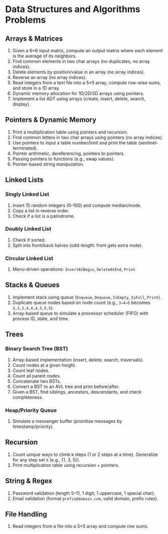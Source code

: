# Data Structures and Algorithms Problems

## Arrays & Matrices
1. Given a 6×6 input matrix, compute an output matrix where each element is the average of its neighbors.
2. Find common elements in two char arrays (no duplicates, no array indices).
3. Delete elements by position/value in an array (no array indices).
4. Reverse an array (no array indices).
5. Read integers from a text file into a 5×5 array, compute row-wise sums, and store in a 1D array.
6. Dynamic memory allocation for 1D/2D/3D arrays using pointers.
7. Implement a list ADT using arrays (create, insert, delete, search, display).

## Pointers & Dynamic Memory
1. Print a multiplication table using pointers and recursion.
2. Find common letters in two char arrays using pointers (no array indices).
3. Use pointers to input a table number/limit and print the table (sentinel-terminated).
4. Pointer arithmetic, dereferencing, pointers to pointers.
5. Passing pointers to functions (e.g., swap values).
6. Pointer-based string manipulation.

## Linked Lists
### Singly Linked List
1. Insert 15 random integers (0–100) and compute median/mode.
2. Copy a list in reverse order.
3. Check if a list is a palindrome.

### Doubly Linked List
1. Check if sorted.
2. Split into front/back halves (odd-length: front gets extra node).

### Circular Linked List
1. Menu-driven operations: `InsertAtBegin`, `DeleteAtEnd`, `Print`.

## Stacks & Queues
1. Implement stack using queue (`Enqueue`, `Dequeue`, `IsEmpty`, `IsFull`, `Print`).
2. Duplicate queue nodes based on node count (e.g., `3→4→5` becomes `3,3,3,4,4,4,5,5,5`).
3. Array-based queue to simulate a processor scheduler (FIFO) with process ID, state, and time.

## Trees
### Binary Search Tree (BST)
1. Array-based implementation (insert, delete, search, traversals).
2. Count nodes at a given height.
3. Count leaf nodes.
4. Count all parent nodes.
5. Concatenate two BSTs.
6. Convert a BST to an AVL tree and print before/after.
7. Given a BST, find siblings, ancestors, descendants, and check completeness.

### Heap/Priority Queue
1. Simulate a messenger buffer (prioritize messages by timestamp/priority).

## Recursion
1. Count unique ways to climb `N` steps (1 or 2 steps at a time). Generalize for any step set `X` (e.g., {1, 3, 5}).
2. Print multiplication table using recursion + pointers.

## String & Regex
1. Password validation (length 5–11, 1 digit, 1 uppercase, 1 special char).
2. Email validation (format `prefix@domain.com`, valid domain, prefix rules).

## File Handling
1. Read integers from a file into a 5×5 array and compute row sums.
